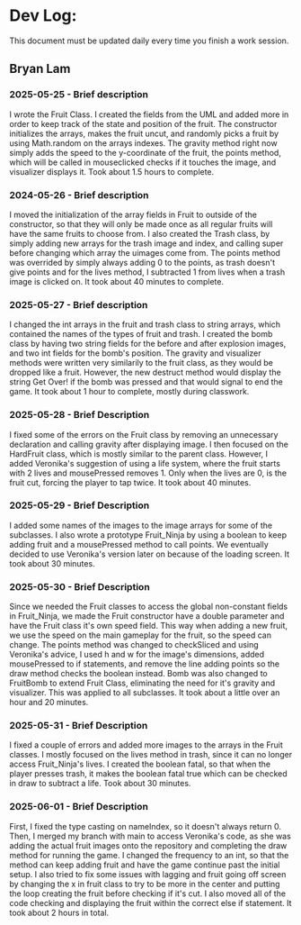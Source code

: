 # Dev Log:

This document must be updated daily every time you finish a work session.

## Bryan Lam

### 2025-05-25 - Brief description
I wrote the Fruit Class. I created the fields from the UML and added more in order to keep track of the state and position of the fruit. The constructor initializes the arrays, makes the fruit uncut, and randomly picks a fruit by using Math.random on the arrays indexes. The gravity method right now simply adds the speed to the y-coordinate of the fruit, the points method, which will be called in mouseclicked checks if it touches the image, and visualizer displays it. Took about 1.5 hours to complete.

### 2024-05-26 - Brief description
I moved the initialization of the array fields in Fruit to outside of the constructor, so that they will only be made once as all regular fruits will have the same fruits to choose from. I also created the Trash class, by simply adding new arrays for the trash image and index, and calling super before changing which array the uimages come from. The points method was overrided by simply always adding 0 to the points, as trash doesn't give points and for the lives method, I subtracted 1 from lives when a trash image is clicked on. It took about 40 minutes to complete.

### 2025-05-27 - Brief description
I changed the int arrays in the fruit and trash class to string arrays, which contained the names of the types of fruit and trash. I created the bomb class by having two string fields for the before and after explosion images, and two int fields for the bomb's position. The gravity and visualizer methods were written very similarily to the fruit class, as they would be dropped like a fruit. However, the new destruct method would display the string Get Over! if the bomb was pressed and that would signal to end the game. It took about 1 hour to complete, mostly during classwork.

### 2025-05-28 - Brief Description
I fixed some of the errors on the Fruit class by removing an unnecessary declaration and calling gravity after displaying image. I then focused on the HardFruit class, which is mostly similar to the parent class. However, I added Veronika's suggestion of using a life system, where the fruit starts with 2 lives and mousePressed removes 1. Only when the lives are 0, is the fruit cut, forcing the player to tap twice. It took about 40 minutes.

### 2025-05-29 - Brief Description
I added some names of the images to the image arrays for some of the subclasses. I also wrote a prototype Fruit_Ninja by using a boolean to keep adding fruit and a mousePressed method to call points. We eventually decided to use Veronika's version later on because of the loading screen. It took about 30 minutes.

### 2025-05-30 - Brief Description
Since we needed the Fruit classes to access the global non-constant fields in Fruit_Ninja, we made the Fruit constructor have a double parameter and have the Fruit class it's own speed field. This way when adding a new fruit, we use the speed on the main gameplay for the fruit, so the speed can change. The points method was changed to checkSliced and using Veronika's advice, I used h and w for the image's dimensions, added mousePressed to if statements, and remove the line adding points so the draw method checks the boolean instead. Bomb was also changed to FruitBomb to extend Fruit Class, eliminating the need for it's gravity and visualizer. This was applied to all subclasses. It took about a little over an hour and 20 minutes.

### 2025-05-31 - Brief Description
I fixed a couple of errors and added more images to the arrays in the Fruit classes. I mostly focused on the lives method in trash, since it can no longer access Fruit_Ninja's lives. I created the boolean fatal, so that when the player presses trash, it makes the boolean fatal true which can be checked in draw to subtract a life. Took about 30 minutes.

### 2025-06-01 - Brief Description
First, I fixed the type casting on nameIndex, so it doesn't always return 0. Then, I merged my branch with main to access Veronika's code, as she was adding the actual fruit images onto the repository and completing the draw method for running the game. I changed the frequency to an int, so that the method can keep adding fruit and have the game continue past the initial setup. I also tried to fix some issues with lagging and fruit going off screen by changing the x in fruit class to try to be more in the center and putting the loop creating the fruit before checking if it's cut. I also moved all of the code checking and displaying the fruit within the correct else if statement. It took about 2 hours in total.

